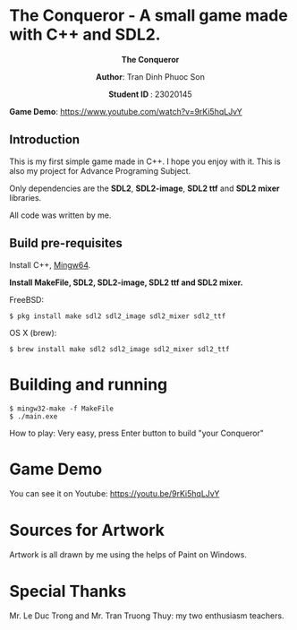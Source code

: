 # The Conqueror - A small game made with C++ and SDL2.
<p align="center">
    <strong> The Conqueror </strong>
</p>
<p align="center">
 <strong>Author</strong>: Tran Dinh Phuoc Son
</p>
<p align="center">
 <strong> Student ID </strong>: 23020145
</p>

**Game Demo**: https://www.youtube.com/watch?v=9rKi5hqLJvY

## Introduction
This is my first simple game made in C++. I hope you enjoy with it. 
This is also my project for Advance Programing Subject.  

Only dependencies are the **SDL2**, **SDL2-image**, **SDL2 ttf** and **SDL2 mixer** libraries.

All code was written by me.

## Build pre-requisites

Install C++, [Mingw64](https://sourceforge.net/projects/mingw-w64/files/Toolchains%20targetting%20Win64/Personal%20Builds/mingw-builds/8.1.0/threads-win32/seh/x86_64-8.1.0-release-win32-seh-rt_v6-rev0.7z/download).

**Install MakeFile, SDL2, SDL2-image, SDL2 ttf and SDL2 mixer.**

FreeBSD:

    $ pkg install make sdl2 sdl2_image sdl2_mixer sdl2_ttf

OS X (brew):

    $ brew install make sdl2 sdl2_image sdl2_mixer sdl2_ttf 


# Building and running

    $ mingw32-make -f MakeFile
    $ ./main.exe

How to play: Very easy, press Enter button to build "your Conqueror"

# Game Demo
You can see it on Youtube: https://youtu.be/9rKi5hqLJvY

# Sources for Artwork
Artwork is all drawn by me using the helps of Paint on Windows.

# Special Thanks
Mr. Le Duc Trong and Mr. Tran Truong Thuy: my two enthusiasm teachers.
